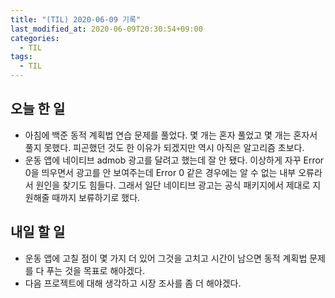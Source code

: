 ```yaml
---
title: "(TIL) 2020-06-09 기록"
last_modified_at: 2020-06-09T20:30:54+09:00
categories:
  - TIL
tags:
  - TIL
---
```


## 오늘 한 일
- 아침에 백준 동적 계획법 연습 문제를 풀었다. 몇 개는 혼자 풀었고 몇 개는 혼자서 풀지 못했다. 피곤했던 것도 한 이유가 되겠지만 역시 아직은 알고리즘 초보다.
- 운동 앱에 네이티브 admob 광고를 달려고 했는데 잘 안 됐다. 이상하게 자꾸 Error 0을 띄우면서 광고를 안 보여주는데 Error 0 같은 경우에는 알 수 없는 내부 오류라서 원인을 찾기도 힘들다. 그래서 일단 네이티브 광고는 공식 패키지에서 제대로 지원해줄 때까지 보류하기로 했다.

## 내일 할 일
- 운동 앱에 고칠 점이 몇 가지 더 있어 그것을 고치고 시간이 남으면 동적 계획법 문제를 다 푸는 것을 목표로 해야겠다.
- 다음 프로젝트에 대해 생각하고 시장 조사를 좀 더 해야겠다.